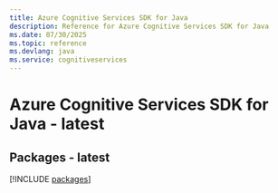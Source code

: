 ```yaml
---
title: Azure Cognitive Services SDK for Java
description: Reference for Azure Cognitive Services SDK for Java
ms.date: 07/30/2025
ms.topic: reference
ms.devlang: java
ms.service: cognitiveservices
---
```

# Azure Cognitive Services SDK for Java - latest
## Packages - latest
[!INCLUDE [packages](cognitive-services-index.md)]